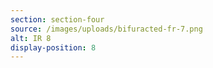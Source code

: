 ```yaml
---
section: section-four
source: /images/uploads/bifuracted-fr-7.png
alt: IR 8
display-position: 8
---
```

